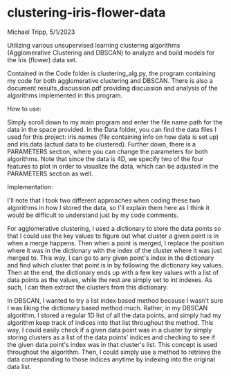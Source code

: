 # clustering-iris-flower-data
Michael Tripp,
5/1/2023

Utilizing various unsupervised learning clustering algorithms (Agglomerative Clustering and DBSCAN) to analyze and build models for the Iris (flower) data set.

Contained in the Code folder is clustering_alg.py, the program containing
my code for both agglomerative clustering and DBSCAN. There is also
a document results_discussion.pdf providing discussion and analysis of 
the algorithms implemented in this program. 

How to use: 

Simply scroll down to my main program and enter the file
name path for the data in the space provided. In the Data folder, 
you can find the data files I used for this project: iris.names 
(file containing info on how data is set up) and iris.data 
(actual data to be clustered). Further down, there is a
PARAMETERS section, where you can change the parameters for both
algorithms. Note that since the data is 4D, we specify two of the four
features to plot in order to visualize the data, which can be adjusted
in the PARAMETERS section as well.

Implementation: 

I'll note that I took two different approaches when coding these 
two algorithms in how I stored the data, so I'll explain them here 
as I think it would be difficult to understand just by my code comments. 

For agglomerative clustering, I used a dictionary to store the data 
points so that I could use the key values to figure out what cluster 
a given point is in when a merge happens. Then when a point is merged, 
I replace the position where it was in the dictionary with the index of
the cluster where it was just merged to. This way, I can go to any 
given point's index in the dictionary and find which cluster that point
is in by following the dictionary key values. Then at the end, the
dictionary ends up with a few key values with a list of data points
as the values, while the rest are simply set to int indexes. As such,
I can then extract the clusters from this dictionary.

In DBSCAN, I wanted to try a list index based method because I wasn't
sure I was liking the dictionary based method much. Rather, in my DBSCAN
algorithm, I stored a regular 1D list of all the data points, and simply
had my algorithm keep track of indices into that list throughout the
method. This way, I could easily check if a given data point was in a cluster
by simply storing clusters as a list of the data points' indices and checking
to see if the given data point's index was in that cluster's list. This concept
is used throughout the algorithm. Then, I could simply use a method to retrieve
the data corresponding to those indices anytime by indexing into the original
data list.
